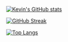[![Kevin's GitHub stats](https://github-readme-stats.vercel.app/api?username=kevintanjc&theme=material-palenight)](https://github.com/anuraghazra/github-readme-stats)

[![GitHub Streak](https://github-readme-streak-stats.herokuapp.com/?user=kevintanjc&theme=material-palenight)](https://git.io/streak-stats)

[![Top Langs](https://github-readme-stats.vercel.app/api/top-langs/?username=kevintanjc&layout=compact&theme=material-palenight)](https://github.com/anuraghazra/github-readme-stats)
